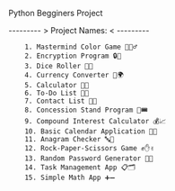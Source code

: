 Python Begginers Project 


--------- > Project Names: < ---------

        1. Mastermind Color Game 🎨🕵‍♂  
        2. Encryption Program 🔒🔑  
        3. Dice Roller 🎲🎉  
        4. Currency Converter 💱🌍  
        5. Calculator 🧮📐  
        6. To-Do List 📝✅  
        7. Contact List 📇📞  
        8. Concession Stand Program 🍿🎟  
        9. Compound Interest Calculator 💰📈  
        10. Basic Calendar Application 📅📆  
        11. Anagram Checker 🔤🔄  
        12. Rock-Paper-Scissors Game ✊✋✌  
        13. Random Password Generator 🔑🔀  
        14. Task Management App 📋🗂  
        15. Simple Math App ➕➖
